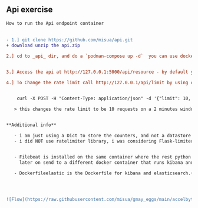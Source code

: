 ## Api exercise


```How to run the Api endpoint container```
<br>
<br>

``` diff
- 1.] git clone https://github.com/misua/api.git
+ download unzip the api.zip 

2.] cd to _api_ dir, and do a `podman-compose up -d`  you can use docker if you wish

     
3.] Access the api at http://127.0.0.1:5000/api/resource - by default you are allowed to request 2 times in 60 seconds

4.] To Change the rate limit call http://127.0.0.1/api/limit by using curl(in cli) or postman e.g 


    curl -X POST -H "Content-Type: application/json" -d '{"limit": 10, "window": 120}' http://localhost:5000/api/limit

   > this changes the rate limit to be 10 requests on a 2 minutes window.


**Additional info**

   - i am just using a Dict to store the counters, and not a datastore like redis,memcache.
   - i did NOT use ratelimiter library, i was considering Flask-limiter as its easier to integrate with redis if the needs would come up.

     
   - Filebeat is installed on the same container where the rest python app is, it would recieve the flask_app.log(as configured in filebeat.yml) and
     later on send to a different docker container that runs kibana and elasticsearch.

   - Dockerfileelastic is the Dockerfile for kibana and elasticsearch.(just rename it to Dockerfile if you need to build and run it)




![Flow](https://raw.githubusercontent.com/misua/gmay_eggs/main/accelbyte.png)

